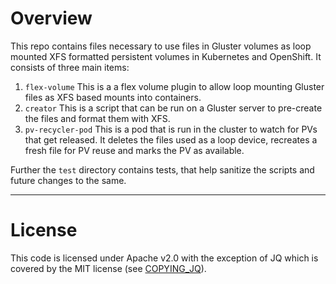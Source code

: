 # Overview

This repo contains files necessary to use files in Gluster volumes as loop
mounted XFS formatted persistent volumes in Kubernetes and OpenShift. It
consists of three main items:

1. `flex-volume`
   This is a a flex volume plugin to allow loop mounting Gluster files as XFS
   based mounts into containers.
2. `creator`
   This is a script that can be run on a Gluster server to pre-create the
   files and format them with XFS.
3. `pv-recycler-pod`
   This is a pod that is run in the cluster to watch for PVs that get released.
   It deletes the files used as a loop device, recreates a fresh file for PV
   reuse and marks the PV as available.

Further the `test` directory contains tests, that help sanitize the scripts and
future changes to the same.

---
# License

This code is licensed under Apache v2.0 with the exception of JQ which is
covered by the MIT license (see [COPYING_JQ](glfs-subvol/COPYING_JQ)).
